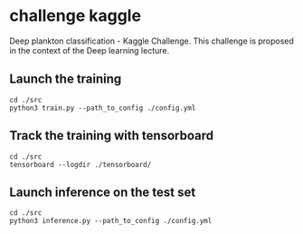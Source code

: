 # challenge kaggle

Deep plankton classification - Kaggle Challenge. This challenge is proposed in the context of the Deep learning lecture.


## Launch the training

```
cd ./src
python3 train.py --path_to_config ./config.yml
```

## Track the training with tensorboard

```
cd ./src
tensorboard --logdir ./tensorboard/
```

## Launch inference on the test set

```
cd ./src
python3 inference.py --path_to_config ./config.yml
```
